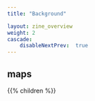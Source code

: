 ```yaml
---
title: "Background"

layout: zine_overview
weight: 2
cascade: 
    disableNextPrev:  true
---
```


## maps

{{% children  %}}

